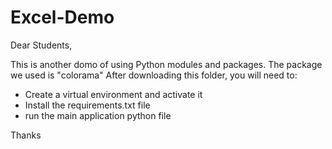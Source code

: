 # Excel-Demo
Dear Students,

This is another domo of using Python modules and packages.
The package we used is "colorama"
After downloading this folder, you will need to:
- Create a virtual environment and activate it
- Install the requirements.txt file
- run the main application python file

Thanks
